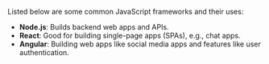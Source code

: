 Listed below are some common JavaScript frameworks and their uses:

- **Node.js**: Builds backend web apps and APIs.
- **React**: Good for building single-page apps (SPAs), e.g., chat apps.
- **Angular**: Building web apps like social media apps and features like user authentication. 